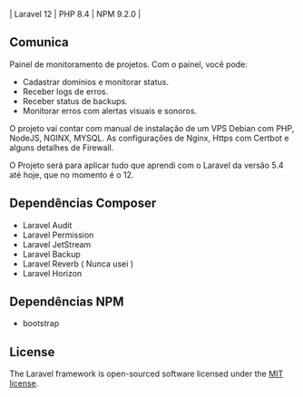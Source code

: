 
| Laravel 12 | PHP 8.4 | NPM 9.2.0 | 

## Comunica

Painel de monitoramento de projetos.
Com o painel, você pode: 
- Cadastrar domínios e monitorar status.
- Receber logs de erros.
- Receber status de backups.
- Monitorar erros com alertas visuais e sonoros.

O projeto vai contar com manual de instalação de um VPS Debian com PHP, NodeJS, NGINX, MYSQL.
As configurações de Nginx, Https com Certbot e alguns detalhes de Firewall.

O Projeto será para aplicar tudo que aprendi com o Laravel da versão 5.4 até hoje, que no momento é o 12.


## Dependências Composer

- Laravel Audit
- Laravel Permission
- Laravel JetStream
- Laravel Backup
- Laravel Reverb ( Nunca usei )
- Laravel Horizon

## Dependências NPM

- bootstrap


## License

The Laravel framework is open-sourced software licensed under the [MIT license](https://opensource.org/licenses/MIT).
